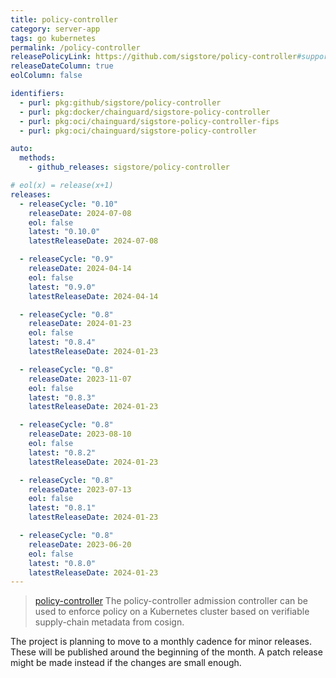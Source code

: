 ```yaml
---
title: policy-controller
category: server-app
tags: go kubernetes
permalink: /policy-controller
releasePolicyLink: https://github.com/sigstore/policy-controller#support-policy
releaseDateColumn: true
eolColumn: false

identifiers:
  - purl: pkg:github/sigstore/policy-controller
  - purl: pkg:docker/chainguard/sigstore-policy-controller
  - purl: pkg:oci/chainguard/sigstore-policy-controller-fips
  - purl: pkg:oci/chainguard/sigstore-policy-controller

auto:
  methods:
    - github_releases: sigstore/policy-controller

# eol(x) = release(x+1)
releases:
  - releaseCycle: "0.10"
    releaseDate: 2024-07-08
    eol: false
    latest: "0.10.0"
    latestReleaseDate: 2024-07-08

  - releaseCycle: "0.9"
    releaseDate: 2024-04-14
    eol: false
    latest: "0.9.0"
    latestReleaseDate: 2024-04-14

  - releaseCycle: "0.8"
    releaseDate: 2024-01-23
    eol: false
    latest: "0.8.4"
    latestReleaseDate: 2024-01-23

  - releaseCycle: "0.8"
    releaseDate: 2023-11-07
    eol: false
    latest: "0.8.3"
    latestReleaseDate: 2024-01-23

  - releaseCycle: "0.8"
    releaseDate: 2023-08-10
    eol: false
    latest: "0.8.2"
    latestReleaseDate: 2024-01-23

  - releaseCycle: "0.8"
    releaseDate: 2023-07-13
    eol: false
    latest: "0.8.1"
    latestReleaseDate: 2024-01-23

  - releaseCycle: "0.8"
    releaseDate: 2023-06-20
    eol: false
    latest: "0.8.0"
    latestReleaseDate: 2024-01-23
---
```


> [policy-controller](https://github.com/sigstore/policy-controller) The policy-controller admission controller can be used to enforce policy on a Kubernetes cluster based on verifiable supply-chain metadata from cosign.

The project is planning to move to a monthly cadence for minor releases. These will be published around the beginning of the month. A patch release might be made instead if the changes are small enough.
